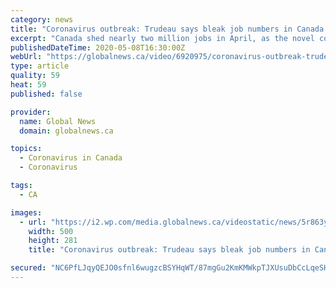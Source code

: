```yaml
---
category: news
title: "Coronavirus outbreak: Trudeau says bleak job numbers in Canada ‘tell us what we already knew’"
excerpt: "Canada shed nearly two million jobs in April, as the novel coronavirus pandemic tore through the Canadian economy. That, on top of an employment drop of over one million in March, brings the total job losses since the start of the COVID-19 shutdown to over three million,"
publishedDateTime: 2020-05-08T16:30:00Z
webUrl: "https://globalnews.ca/video/6920975/coronavirus-outbreak-trudeau-says-bleak-job-numbers-in-canada-tell-us-what-we-already-knew"
type: article
quality: 59
heat: 59
published: false

provider:
  name: Global News
  domain: globalnews.ca

topics:
  - Coronavirus in Canada
  - Coronavirus

tags:
  - CA

images:
  - url: "https://i2.wp.com/media.globalnews.ca/videostatic/news/5r863ylhj6-ix298atxie/TrudeauJobNumbersthumbersite.jpg?w=500&quality=70&strip=all"
    width: 500
    height: 281
    title: "Coronavirus outbreak: Trudeau says bleak job numbers in Canada ‘tell us what we already knew’"

secured: "NC6PfLJqyQEJO0sfnl6wugzcBSYHqWT/87mgGu2KmKMWkpTJXUsuDbCcLqeSHAvb1BDADsd3krdNhmvyY2ERlkwM0cs8ReFaX46YOAdYguRErE6lBMeUiVhcpI80b0Kyc+QPIRr+ofVCwUCSJsDgJXNSujBOKy5PEWEBjomDzP9iLwXRJbQUpms2TntWyHCuGjmHfB+07DVhQWZSfhis+04YIyZWgH7BdS1MSpdALUwR5aS33MawWIByWDLkSYrHN8UpcZCu+MXPF+J128tmcrgArmBVN71jabLB4NVnIHrwiusJGjPavKR1vxYbkswcpZCuun0VznuDyAD2LAPs0DhlV8XxNGIXRqLCeCGAHxqP7D7lmxjT6rr2poCyorD/NGuq4znBTD01vLtuZyVIxKFu0IuBGwZCbyXJLlKUUx52icD12isWM3ztFhYOTa5dCZAnsVwkEkp28snDdtu3smqoRjD7+g+X82Epse8VR9g=;987zu5ZSG7dissESpmGeiw=="
---
```


